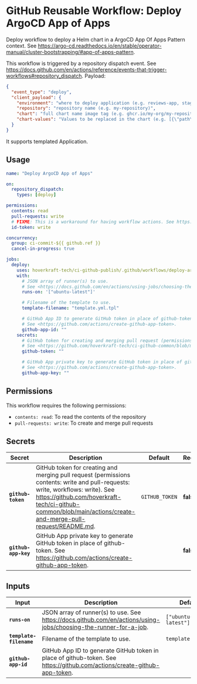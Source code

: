 <!-- start branding -->
<!-- end branding -->
<!-- start title -->

# GitHub Reusable Workflow: Deploy ArgoCD App of Apps

<!-- end title -->
<!-- start badges -->
<!-- end badges -->
<!-- start description -->

Deploy workflow to deploy a Helm chart in a ArgoCD App Of Apps Pattern context.
See <https://argo-cd.readthedocs.io/en/stable/operator-manual/cluster-bootstrapping/#app-of-apps-pattern>.

This workflow is triggered by a repository dispatch event.
See <https://docs.github.com/en/actions/reference/events-that-trigger-workflows#repository_dispatch>.
Payload:

```json
{
  "event_type": "deploy",
  "client_payload": {
    "environment": "where to deploy application (e.g. reviews-app, staging, production)",
    "repository": "repository name (e.g. my-repository)",
    "chart": "full chart name image tag (e.g. ghcr.io/my-org/my-repository/charts/application:0.1.14-pr-82-xxx)",
    "chart-values": "Values to be replaced in the chart (e.g. [{\"path\":\"application.appUri\",\"value\":\"https://my-app-review-app-1234.my-org.com\"}])"
  }
}
```

It supports templated Application.

<!-- end description -->
<!-- start contents -->
<!-- end contents -->

## Usage

<!-- start usage -->

```yaml
name: "Deploy ArgoCD App of Apps"

on:
  repository_dispatch:
    types: [deploy]

permissions:
  contents: read
  pull-requests: write
  # FIXME: This is a workaround for having workflow actions. See https://github.com/orgs/community/discussions/38659
  id-token: write

concurrency:
  group: ci-commit-${{ github.ref }}
  cancel-in-progress: true

jobs:
  deploy:
    uses: hoverkraft-tech/ci-github-publish/.github/workflows/deploy-argocd-app-of-apps.yml@0.7.1
    with:
      # JSON array of runner(s) to use.
      # See <https://docs.github.com/en/actions/using-jobs/choosing-the-runner-for-a-job>.
      runs-on: '["ubuntu-latest"]'

      # Filename of the template to use.
      template-filename: "template.yml.tpl"

      # GitHub App ID to generate GitHub token in place of github-token.
      # See <https://github.com/actions/create-github-app-token>.
      github-app-id: ""
    secrets:
      # GitHub token for creating and merging pull request (permissions contents: write and pull-requests: write, workflows: write).
      # See <https://github.com/hoverkraft-tech/ci-github-common/blob/main/actions/create-and-merge-pull-request/README.md>.
      github-token: ""

      # GitHub App private key to generate GitHub token in place of github-token.
      # See <https://github.com/actions/create-github-app-token>.
      github-app-key: ""
```

<!-- end usage -->

## Permissions

<!-- start permissions -->

This workflow requires the following permissions:

- `contents: read`: To read the contents of the repository
- `pull-requests: write`: To create and merge pull requests

<!-- end permissions -->
<!--
// jscpd:ignore-start
-->

## Secrets

<!-- start secrets -->

| **Secret**                      | **Description**                                                                                                                                                                                                                                   | **Default**               | **Required** |
| ------------------------------- | ------------------------------------------------------------------------------------------------------------------------------------------------------------------------------------------------------------------------------------------------- | ------------------------- | ------------ |
| **<code>github-token</code>**   | GitHub token for creating and merging pull request (permissions contents: write and pull-requests: write, workflows: write). See <https://github.com/hoverkraft-tech/ci-github-common/blob/main/actions/create-and-merge-pull-request/README.md>. | <code>GITHUB_TOKEN</code> | **false**    |
| **<code>github-app-key</code>** | GitHub App private key to generate GitHub token in place of github-token. See <https://github.com/actions/create-github-app-token>.                                                                                                               | <code></code>             | **false**    |

<!-- end secrets -->
<!--
// jscpd:ignore-end
-->

## Inputs

<!-- start inputs -->

| **Input**                          | **Description**                                                                                                            | **Default**                    | **Required** |
| ---------------------------------- | -------------------------------------------------------------------------------------------------------------------------- | ------------------------------ | ------------ |
| **<code>runs-on</code>**           | JSON array of runner(s) to use. See <https://docs.github.com/en/actions/using-jobs/choosing-the-runner-for-a-job>.         | <code>["ubuntu-latest"]</code> | **false**    |
| **<code>template-filename</code>** | Filename of the template to use.                                                                                           | <code>template.yml.tpl</code>  | **false**    |
| **<code>github-app-id</code>**     | GitHub App ID to generate GitHub token in place of github-token. See <https://github.com/actions/create-github-app-token>. | <code></code>                  | **false**    |

<!-- end inputs -->

<!-- start outputs -->
<!-- end outputs -->
<!-- start [.github/ghadocs/examples/] -->
<!-- end [.github/ghadocs/examples/] -->
